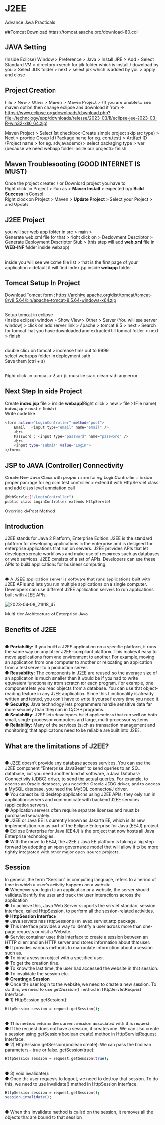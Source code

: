 # J2EE
Advance Java Practicals

##Tomcat Download
https://tomcat.apache.org/download-80.cgi

## JAVA Setting
(Inside Eclipse) Window > Preference > Java > Install JRE > Add > Select Standard VM > directory >serch for jdk folder which is install / download by you > Select JDK folder > next > select jdk which is added by you > apply  and close


## Project Creation
File > New > Other > Maven > Maven Project > (If you are unable to see maven option then change eclipse and download it from -> https://www.eclipse.org/downloads/download.php?file=/technology/epp/downloads/release/2023-03/R/eclipse-jee-2023-03-R-win32-x86_64.zip)

Maven Project > Select 1st checkbox (Create simple project skip arc type) > Next > provide Group Id (Package name for eg. com.test) > Artifact ID (Project name > for eg. advjavademo) > select packaging type > war (because we need webapp folder inside our project)> finish  


## Maven Troublesooting (GOOD INTERNET IS MUST)
Once the project created / or Download project you have to
<br> Right click on Project > Run as > **Maven Install** > expected o/p **Build Success** in Consol 
<br> Right clock on Project > Maven > **Update Project** > Select your Project > and Update 

## J2EE Project 
you will see web app folder in src > main >
<br> Generate web.xml file for that > right click on > Deployment Descriptor > Generate Deployment Descriptor Stub > (this step will add **web.xml** file in **WEB-INF** folder inside webapp) 

<br> inside you will see welcome file list > that is the first page of your application >
default it will find index.jsp inside **webapp** folder 

## Tomcat Setup In Project
Download Tomcat form : https://archive.apache.org/dist/tomcat/tomcat-8/v8.5.64/bin/apache-tomcat-8.5.64-windows-x64.zip

<br> Setup tomcat in eclipse 
<br> (Inside eclipse) window > Show View > Other > Server (You will see server window) > click on add server link > Apache > tomcat 8.5 > next > Search for tomcat that you have downloaded and extracted till tomcat folder > next > finish

<br> double click on tomcat > increase time out to 9999
<br> select webapps folder in deployment path 
<br> Save them (ctrl + s)

<br> Right click on tomcat > Start (it must be start clean with any error)

## Next Step In side Project 

Create **index.jsp** file > inside **webapp**(Right click > new > file >(File name) index.jsp > next > finish )
<br> Write code like 
```bash
<form action="LoginController" method="post">
	Email : <input type="email" name="email" />
	<br>
	Password : <input type="password" name="password" />
	<br>
	<input type="submit" value="Login">
</form>
```
## JSP to JAVA (Controller) Connectivity

Create New Java Class with proper name for eg LoginController > inside proper package for eg com.test.controller > extend it with HttpServlet class and add class level annotation call 
```bash
@WebServlet("/LoginController")
public class LoginController extends HttpServlet
```
Override doPost Method

## Introduction
J2EE stands for Java 2 Platform, Enterprise Edition. J2EE is the standard platform for developing applications in the enterprise and is designed for enterprise applications that run on servers. J2EE provides APIs that let developers create workflows and make use of resources such as databases or web services. J2EE consists of a set of APIs. Developers can use these APIs to build applications for business computing.

<br>● A J2EE application server is software that runs applications built with J2EE APIs and lets you run multiple applications on a single computer. Developers can use different J2EE application servers to run applications built with J2EE APIs.

![2023-04-08_21h18_47](https://user-images.githubusercontent.com/22477406/230730667-8d5a365f-e14a-4c88-a25b-ca443187886e.png)

Multi-tier Architecture of Enterprise Java

## Benefits of J2EE
<br>● **Portability:** If you build a J2EE application on a specific platform, it runs the same way on any other J2EE-compliant platform. This makes it easy to move applications from one environment to another. For example, moving an application from one computer to another or relocating an application from a test server to a production server.
<br>● **Reusability:** The components in J2EE are reused, so the average size of an application is much smaller than it would be if you had to write equivalent functionality from scratch for each program. For example, one component lets you read objects from a database. You can use that object-reading feature in any J2EE application. Since this functionality is already written and tested, you don’t have to write it yourself every time you need it.
<br>● **Security:** Java technology lets programmers handle sensitive data far more securely than they can in C/C++ programs.
<br>● **Scalability:** J2EE lets developers build applications that run well on both small, single-processor computers and large, multi-processor systems.
<br>● **Reliability:** Many of the services (such as transaction management and monitoring) that applications need to be reliable are built into J2EE.

## What are the limitations of J2EE?
<br>● J2EE doesn’t provide any database access services. 
You can use the J2EE component “Enterprise JavaBean” to send queries to an SQL database, but you need another kind of software, a Java Database Connectivity (JDBC) driver, to send the actual queries. 
For example, to access an Oracle database, you need the Oracle JDBC driver, and to access a MySQL database, you need the MySQL connector/J driver.
<br>● You cannot build desktop applications using J2EE APIs; they only run in application servers and communicate with backend J2EE services (application servers).
<br>● Application servers often require separate licenses and must be purchased separately.
<br>● J2EE or Java EE is currently known as Jakarta EE, which is its new implementation run as part of the Eclipse Enterprise for Java (EE4J) project. 
<br>● Eclipse Enterprise for Java (EE4J) is the project that now hosts all Java Enterprise technologies. 
<br>● With the move to EE4J, the J2EE / Java EE platform is taking a big step forward by adopting an open governance model that will allow it to be more tightly integrated with other major open-source projects.

## Session
In general, the term “Session” in computing language, refers to a period of time in which a user’s activity happens on a website. 
<br>● Whenever you login to an application or a website, the server should validate/identify the user and track the user interactions across the application. 
<br>● To achieve this, Java Web Server supports the servlet standard session interface, called HttpSession, to perform all the session-related activities.
<br>● **HttpSession Interface**
<br>● Java servlets has HttpSession(I) in javax.servlet.http package. 
<br>● This interface provides a way to identify a user across more than one-page requests or visit a Website. 
<br>● Servlet container uses this interface to create a session between an HTTP client and an HTTP server and stores information about that user. 
<br>● It provides various methods to manipulate information about a session such as,
<br>● To bind a session object with a specified user.
<br>● To get the creation time.
<br>● To know the last time, the user had accessed the website in that session.
<br>● To invalidate the session etc.
<br>● **Creating a Session**
<br>● Once the user login to the website, we need to create a new session. To do this, we need to use getSession() method in HttpServletRequest Interface.
<br>● 1) HttpSession getSession():
```bash
HttpSession session = request.getSession();
```
<br>● This method returns the current session associated with this request. 
<br>● If the request does not have a session, it creates one. We can also create a session using  getSession(boolean create) method in HttpServletRequest Interface.
<br>● 2) HttpSession getSession(boolean create):
We can pass the boolean parameters – true or false. getSession(true):
```bash
HttpSession session = request.getSession(true);
```
<br>● 3) void invalidate():
<br>● Once the user requests to logout, we need to destroy that session. To do this, we need to use invalidate() method in HttpSession Interface.
```bash
HttpSession session = request.getSession();
session.invalidate();
```
<br>● When this invalidate method is called on the session, it removes all the objects that are bound to that session.


